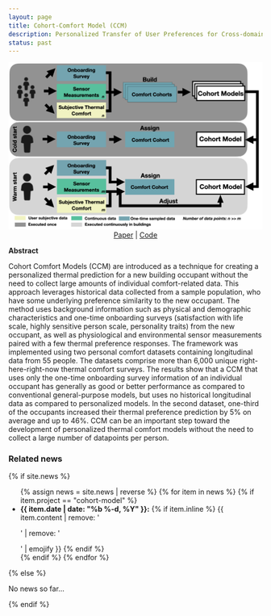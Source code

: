 ```yaml
---
layout: page
title: Cohort-Comfort Model (CCM)
description: Personalized Transfer of User Preferences for Cross-domain Recommendation
status: past
---
```


<center>
  <img src="/assets/img/cohort_framework_v2.jpeg"> <br />
   <a href="">Paper</a> |
   <a href="https://github.com/buds-lab/ccm">Code</a>
</center>

**Abstract**

Cohort Comfort Models (CCM) are introduced as a technique for creating a personalized thermal prediction for a new building occupant without the need to collect large amounts of individual comfort-related data. This approach leverages historical data collected from a sample population, who have some underlying preference similarity to the new occupant. The method uses background information such as physical and demographic characteristics and one-time onboarding surveys (satisfaction with life scale, highly sensitive person scale, personality traits) from the new occupant, as well as physiological and environmental sensor measurements paired with a few thermal preference responses. The framework was implemented using two personal comfort datasets containing longitudinal data from 55 people.
The datasets comprise more than 6,000 unique right-here-right-now thermal comfort surveys.  The results show that a CCM that uses only the one-time onboarding survey information of an individual occupant has generally as good or better performance as compared to conventional general-purpose models, but uses no historical longitudinal data as compared to personalized models. In the second dataset, one-third of the occupants increased their thermal preference prediction by 5% on average and up to 46%. CCM can be an important step toward the development of personalized thermal comfort models without the need to collect a large number of datapoints per person.

<div>
<h3> Related news</h3>
  {% if site.news  %}
    <ul>
    {% assign news = site.news | reverse %}
    {% for item in news %}
      {% if item.project == "cohort-model" %}
      <li>
        <strong>{{ item.date | date: "%b %-d, %Y" }}:</strong>
          {% if item.inline %}
            {{ item.content | remove: '<p>' | remove: '</p>' | emojify }}
          {% endif %}
      </li>
      {% endif %}
    {% endfor %}
    </ul>
  {% else %}
    <p>No news so far...</p>
  {% endif %}
</div>
